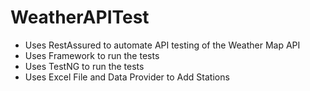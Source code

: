 # WeatherAPITest
- Uses RestAssured to automate API testing of the Weather Map API
- Uses Framework to run the tests
- Uses TestNG to run the tests
- Uses Excel File and Data Provider to Add Stations

